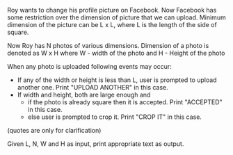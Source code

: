 Roy wants to change his profile picture on Facebook. Now Facebook has some restriction over the dimension of picture that we can upload.
Minimum dimension of the picture can be L x L, where L is the length of the side of square.

Now Roy has N photos of various dimensions.
Dimension of a photo is denoted as W x H
where W - width of the photo and H - Height of the photo

When any photo is uploaded following events may occur:

- If any of the width or height is less than L, user is prompted to upload another one. Print "UPLOAD ANOTHER" in this case.
- If width and height, both are large enough and
    - if the photo is already square then it is accepted. Print "ACCEPTED" in this case.
    - else user is prompted to crop it. Print "CROP IT" in this case.

(quotes are only for clarification)

Given L, N, W and H as input, print appropriate text as output.